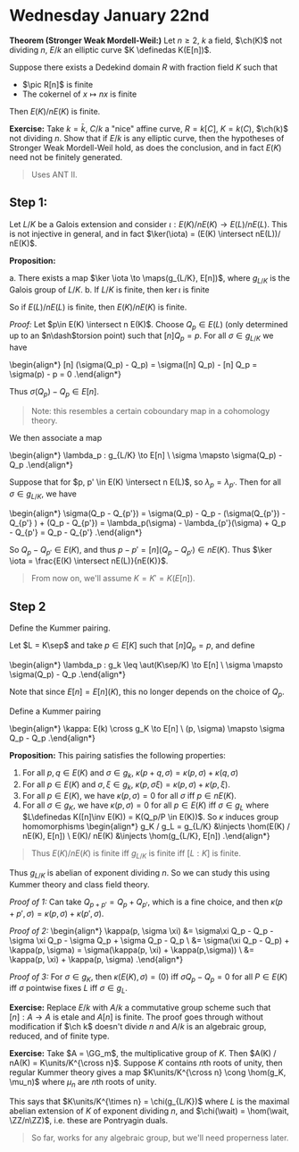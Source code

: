 # Wednesday January 22nd

**Theorem (Stronger Weak Mordell-Weil:)**
Let $n\geq 2$, $k$ a field, $\ch(K)$ not dividing $n$, $E/k$ an elliptic curve $K \definedas K(E[n])$.

Suppose there exists a Dedekind domain $R$ with fraction field $K$ such that

- $\pic R[n]$ is finite
- The cokernel of $x\mapsto nx$ is finite

Then $E(K)/ n E(K)$ is finite.

**Exercise:**
Take $k = \bar k$, $C/k$ a "nice" affine curve, $R = k[C]$, $K = k(C)$, $\ch(k)$ not dividing $n$.
Show that if $E/k$ is any elliptic curve, then the hypotheses of Stronger Weak Mordell-Weil hold, as does the conclusion, and in fact $E(K)$ need not be finitely generated.

> Uses ANT II.

## Step 1:

Let $L/K$ be a Galois extension and consider $\iota: E(K)/n E(K) \to E(L)/ n E(L)$.
This is not injective in general, and in fact $\ker(\iota) = (E(K) \intersect nE(L))/ nE(K)$.

**Proposition:**

a. There exists a map $\ker \iota \to \maps(g_{L/K}, E[n])$, where $g_{L/K}$ is the Galois group of $L/K$.
b. If $L/K$ is finite, then $\ker \iota$ is finite
  
So if $E(L) / nE(L)$ is finite, then $E(K) / nE(K)$ is finite.

*Proof:*
Let $p\in E(K) \intersect n E(K)$.
Choose $Q_p \in E(L)$ (only determined up to an $n\dash$torsion point) such that $[n] Q_p = p$.
For all $\sigma \in g_{L/K}$ we have 

\begin{align*}
[n] (\sigma(Q_p) - Q_p) = \sigma([n] Q_p) - [n] Q_p = \sigma(p) - p = 0
.\end{align*}

Thus $\sigma(Q_p) - Q_p \in E[n]$.

> Note: this resembles a certain coboundary map in a cohomology theory.

We then associate a map

\begin{align*}
\lambda_p : g_{L/K} \to E[n] \\
\sigma \mapsto \sigma(Q_p) - Q_p
.\end{align*}

Suppose that for $p, p' \in E(K) \intersect n E(L)$, so $\lambda_p = \lambda_{p'}$.
Then for all $\sigma \in g_{L/K}$, we have 

\begin{align*}
\sigma(Q_p - Q_{p'}) = \sigma(Q_p) - Q_p - (\sigma(Q_{p'}) - Q_{p'} ) + (Q_p - Q_{p'}) = \lambda_p(\sigma) - \lambda_{p'}(\sigma) + Q_p - Q_{p'} = Q_p - Q_{p'}
.\end{align*}

So $Q_p - Q_{p'} \in E(K)$, and thus $p - p' = [n] (Q_p - Q_{p'}) \in nE(K)$.
Thus $\ker \iota = \frac{E(K) \intersect nE(L)}{nE(K)}$.

> From now on, we'll assume $K = K' = K(E[n])$.

## Step 2

Define the Kummer pairing.

Let $L = K\sep$ and take $p \in E[K]$ such that $[n] Q_p = p$, and define 

\begin{align*}
\lambda_p : g_k \leq \aut(K\sep/K) \to E[n] \\
\sigma \mapsto \sigma(Q_p) - Q_p
.\end{align*}

Note that since $E[n] = E[n](K)$, this no longer depends on the choice of $Q_p$.

Define a Kummer pairing

\begin{align*}
\kappa: E(k) \cross g_K \to E[n] \\
(p, \sigma) \mapsto \sigma Q_p - Q_p
.\end{align*}

**Proposition:**
This pairing satisfies the following properties:

1. For all $p, q\in E(K)$ and $\sigma \in g_k$, $\kappa(p+q, \sigma) = \kappa(p, \sigma) + \kappa(q, \sigma)$
2. For all $p \in E(K)$ and $\sigma, \xi \in g_k$, $\kappa(p, \sigma \xi) = \kappa(p, \sigma) + \kappa(p, \xi)$.
3. For all $p\in E(K)$, we have $\kappa(p, \sigma) = 0$ for all $\sigma$ iff $p\in nE(K)$.
4. For all $\sigma \in g_K$, we have $\kappa(p, \sigma) = 0$ for all $p\in E(K)$ iff $\sigma \in g_L$ where $L\definedas K([n]\inv E(K)) = K(Q_p/P \in E(K))$.
  So $\kappa$ induces group homomorphisms
\begin{align*}
g_K / g_L = g_{L/K} &\injects \hom(E(K) / nE(K), E[n]) \\
E(K)/ nE(K) &\injects \hom(g_{L/K}, E[n])
.\end{align*}

> Thus $E(K) / n E(K)$ is finite iff $g_{L/K}$ is finite iff $[L: K]$ is finite.

Thus $g_{L/K}$ is abelian of exponent dividing $n$.
So we can study this using Kummer theory and class field theory.

*Proof of 1:*
Can take $Q_{p + p'} = Q_p + Q_{p'}$, which is a fine choice, and then $\kappa(p + p', \sigma) = \kappa(p, \sigma) + \kappa(p', \sigma)$.

*Proof of 2:*
\begin{align*}
\kappa(p, \sigma \xi) 
&= \sigma\xi Q_p - Q_p - \sigma \xi Q_p - \sigma Q_p + \sigma Q_p - Q_p \\
&= \sigma(\xi Q_p - Q_p) + \kappa(p, \sigma) = \sigma(\kappa(p, \xi) + \kappa(p,\sigma)) \\
&= \kappa(p, \xi) + \kappa(p, \sigma)
.\end{align*}

*Proof of 3:*
For $\sigma \in g_K$, then $\kappa(E(K), \sigma) = (0)$ iff $\sigma Q_p - Q_p = 0$ for all $P \in E(K)$ iff $\sigma$ pointwise fixes $L$ iff $\sigma \in g_L$.

**Exercise:**
Replace $E/k$ with $A/k$ a commutative group scheme such that $[n]: A\to A$ is etale and $A[n]$ is finite.
The proof goes through without modification if $\ch k$ doesn't divide $n$ and $A/k$ is an algebraic group, reduced, and of finite type.

**Exercise:**
Take $A = \GG_m$, the multiplicative group of $K$.
Then $A(K) / nA(K) = K\units/K^{\cross n}$.
Suppose $K$ contains $n$th roots of unity, then regular Kummer theory gives a map $K\units/K^{\cross n} \cong \hom(g_K, \mu_n)$ where $\mu_n$ are $n$th roots of unity.

This says that $K\units/K^{\times n} = \chi(g_{L/K})$ where $L$ is the maximal abelian extension of $K$ of exponent dividing $n$, and $\chi(\wait) = \hom(\wait, \ZZ/n\ZZ)$, i.e. these are Pontryagin duals.

> So far, works for any algebraic group, but we'll need properness later.
